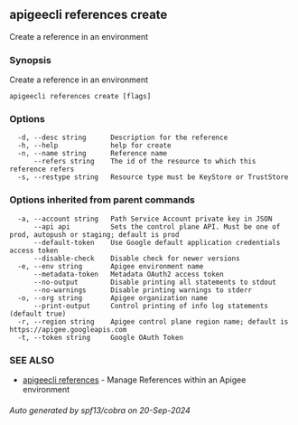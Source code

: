 ## apigeecli references create

Create a reference in an environment

### Synopsis

Create a reference in an environment

```
apigeecli references create [flags]
```

### Options

```
  -d, --desc string      Description for the reference
  -h, --help             help for create
  -n, --name string      Reference name
      --refers string    The id of the resource to which this reference refers
  -s, --restype string   Resource type must be KeyStore or TrustStore
```

### Options inherited from parent commands

```
  -a, --account string   Path Service Account private key in JSON
      --api api          Sets the control plane API. Must be one of prod, autopush or staging; default is prod
      --default-token    Use Google default application credentials access token
      --disable-check    Disable check for newer versions
  -e, --env string       Apigee environment name
      --metadata-token   Metadata OAuth2 access token
      --no-output        Disable printing all statements to stdout
      --no-warnings      Disable printing warnings to stderr
  -o, --org string       Apigee organization name
      --print-output     Control printing of info log statements (default true)
  -r, --region string    Apigee control plane region name; default is https://apigee.googleapis.com
  -t, --token string     Google OAuth Token
```

### SEE ALSO

* [apigeecli references](apigeecli_references.md)	 - Manage References within an Apigee environment

###### Auto generated by spf13/cobra on 20-Sep-2024
